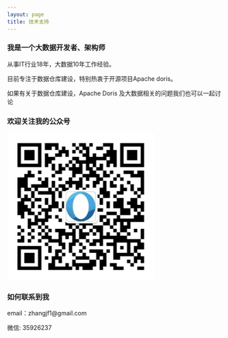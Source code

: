 ```yaml
---
layout: page
title: 技术支持 
---
```


<h3> 我是一个大数据开发者、架构师 </h3>

从事IT行业18年，大数据10年工作经验。

目前专注于数据仓库建设，特别热衷于开源项目Apache doris。

如果有关于数据仓库建设，Apache Doris 及大数据相关的问题我们也可以一起讨论

<h3> 欢迎关注我的公众号 </h3> 

![](/images/gongzhonghao.jpg)

<h3> 如何联系到我 </h3>

<p> 
email：zhangjf1@gmail.com      
<p> 
微信: 35926237     
<p> 

